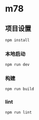 # m78

## 项目设置

```sh
npm install
```

### 本地启动

```sh
npm run dev
```

### 构建

```sh
npm run build
```

### lint

```sh
npm run lint
```
